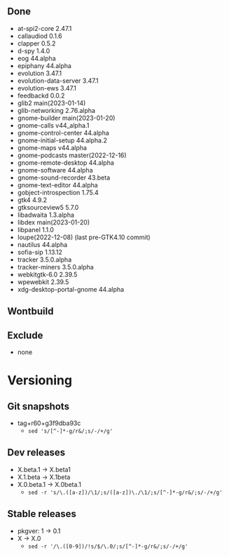 ## Done
- at-spi2-core 2.47.1
- callaudiod 0.1.6
- clapper 0.5.2
- d-spy 1.4.0
- eog 44.alpha
- epiphany 44.alpha
- evolution 3.47.1
- evolution-data-server 3.47.1
- evolution-ews 3.47.1
- feedbackd 0.0.2
- glib2 main(2023-01-14)
- glib-networking 2.76.alpha
- gnome-builder main(2023-01-20)
- gnome-calls v44_alpha.1
- gnome-control-center 44.alpha
- gnome-initial-setup 44.alpha.2
- gnome-maps v44.alpha
- gnome-podcasts master(2022-12-16)
- gnome-remote-desktop 44.alpha
- gnome-software 44.alpha
- gnome-sound-recorder 43.beta
- gnome-text-editor 44.alpha
- gobject-introspection 1.75.4
- gtk4 4.9.2
- gtksourceview5 5.7.0
- libadwaita 1.3.alpha
- libdex main(2023-01-20)
- libpanel 1.1.0
- loupe(2022-12-08) (last pre-GTK4.10 commit)
- nautilus 44.alpha
- sofia-sip 1.13.12
- tracker 3.5.0.alpha
- tracker-miners 3.5.0.alpha
- webkitgtk-6.0 2.39.5
- wpewebkit 2.39.5
- xdg-desktop-portal-gnome 44.alpha

## Wontbuild

## Exclude
- none

# Versioning
## Git snapshots
* tag+r60+g3f9dba93c
  * `sed 's/[^-]*-g/r&/;s/-/+/g'`

## Dev releases
* X.beta.1 -> X.beta1
* X.1.beta -> X.1beta
* X.0.beta.1 -> X.0beta.1
  * `sed -r 's/\.([a-z])/\1/;s/([a-z])\./\1/;s/[^-]*-g/r&/;s/-/+/g'`

## Stable releases
* pkgver: 1 -> 0.1
* X -> X.0
  * `sed -r '/\.([0-9])/!s/$/\.0/;s/[^-]*-g/r&/;s/-/+/g'`